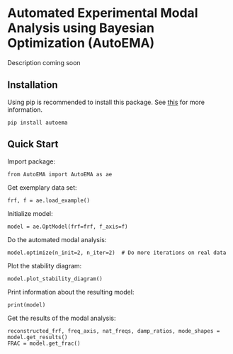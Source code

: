 # Automated Experimental Modal Analysis using Bayesian Optimization (AutoEMA)

Description coming soon

## Installation
Using pip is recommended to install this package. See [this](https://pip.pypa.io/en/stable/installation/) for more information.

```
pip install autoema
```

## Quick Start 
Import package:

``` 
from AutoEMA import AutoEMA as ae 
```


Get exemplary data set: 

``` 
frf, f = ae.load_example() 
```

Initialize model:

``` 
model = ae.OptModel(frf=frf, f_axis=f) 
```

Do the automated modal analysis:

``` 
model.optimize(n_init=2, n_iter=2)  # Do more iterations on real data 
```

Plot the stability diagram:

``` 
model.plot_stability_diagram() 
```

Print information about the resulting model:

``` 
print(model) 
```

Get the results of the modal analysis:

``` 
reconstructed_frf, freq_axis, nat_freqs, damp_ratios, mode_shapes = model.get_results() 
FRAC = model.get_frac() 
```
